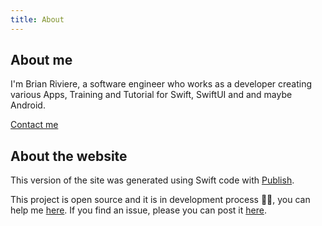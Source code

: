 ```yaml
---
title: About
---
```


## About me

I'm Brian Riviere, a software engineer who works as a developer creating various Apps, Training and Tutorial for Swift, SwiftUI and and maybe Android.

[Contact me](/contact)

## About the website

This version of the site was generated using Swift code with [Publish](https://github.com/JohnSundell/Publish).

This project is open source and it is in development process 👨‍💻, you can help me [here](https://github.com/briviere/riverboatmedia). If you find an issue, please you can post it [here](https://github.com/briviere/riverboatmedia/issues/new).
